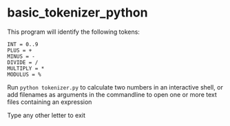 # basic_tokenizer_python

This program will identify the following tokens:

    INT = 0..9
    PLUS = +
    MINUS = -
    DIVIDE = /
    MULTIPLY = *
    MODULUS = %

Run `python tokenizer.py` to calculate two numbers in an interactive shell, or add filenames as arguments in the commandline to open one or more text files containing an expression


Type any other letter to exit
